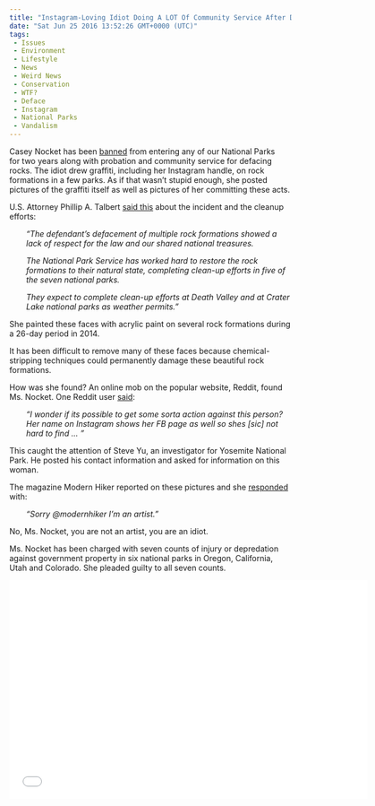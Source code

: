 ```yaml
---
title: "Instagram-Loving Idiot Doing A LOT Of Community Service After Defacing National Parks (VIDEO)"
date: "Sat Jun 25 2016 13:52:26 GMT+0000 (UTC)"
tags: 
 - Issues
 - Environment
 - Lifestyle
 - News
 - Weird News
 - Conservation
 - WTF?
 - Deface
 - Instagram
 - National Parks
 - Vandalism
---
```

<p>Casey Nocket has been <a href="http://www.telegraph.co.uk/news/2016/06/23/woman-banned-from-all-us-national-parks-for-scrawling-her-instag/" onclick="__gaTracker(&apos;send&apos;, &apos;event&apos;, &apos;outbound-article&apos;, &apos;http://www.telegraph.co.uk/news/2016/06/23/woman-banned-from-all-us-national-parks-for-scrawling-her-instag/&apos;, &apos;banned&apos;);" target="_blank">banned</a> from entering any of our National Parks for&#xA0;two years along with probation and community service for defacing rocks. The idiot drew graffiti, including her Instagram handle, on rock formations in a few parks. As if that wasn&#x2019;t stupid enough, she posted pictures of the graffiti itself as well as pictures of her committing these acts.</p><p>U.S. Attorney Phillip A. Talbert <a href="http://www.telegraph.co.uk/news/2016/06/23/woman-banned-from-all-us-national-parks-for-scrawling-her-instag/" onclick="__gaTracker(&apos;send&apos;, &apos;event&apos;, &apos;outbound-article&apos;, &apos;http://www.telegraph.co.uk/news/2016/06/23/woman-banned-from-all-us-national-parks-for-scrawling-her-instag/&apos;, &apos;said this&apos;);" target="_blank">said this</a> about the incident and the cleanup efforts:</p><p style="padding-left: 30px;"><em>&#x201C;The defendant&#x2019;s defacement of multiple rock formations showed a lack of respect for the law and our shared national treasures.</em></p><p style="padding-left: 30px;"><em>The National Park Service has worked hard to restore the rock formations to their natural state, completing clean-up efforts in five of the seven national parks.</em></p><p style="padding-left: 30px;"><em>They expect to complete clean-up efforts at Death Valley and at Crater Lake national parks as weather permits.&#x201D;</em></p><p>She painted these faces with acrylic paint on several rock formations during a 26-day period in 2014.</p><p>It has been difficult to remove many of these faces because chemical-stripping techniques could permanently damage these beautiful rock formations.</p><p>How was she found? An online mob on the popular website, Reddit, found Ms. Nocket. One Reddit user <a href="http://www.huffingtonpost.com/entry/graffiti-artist-banned-from-parks_us_576c0280e4b0795798cb4ffb" onclick="__gaTracker(&apos;send&apos;, &apos;event&apos;, &apos;outbound-article&apos;, &apos;http://www.huffingtonpost.com/entry/graffiti-artist-banned-from-parks_us_576c0280e4b0795798cb4ffb&apos;, &apos;said&apos;);" target="_blank">said</a>:</p><p style="padding-left: 30px;"><em>&#x201C;I wonder if its possible to get some sorta action against this person? Her name on Instagram shows her FB page as well so shes [sic] not hard to find &#x2026;&#xA0;&#x201D;</em></p><p>This caught the attention of Steve Yu, an investigator for Yosemite National Park. He posted his contact information and asked for information on this woman.</p><p>The magazine Modern Hiker reported on these pictures and she <a href="http://www.huffingtonpost.com/entry/graffiti-artist-banned-from-parks_us_576c0280e4b0795798cb4ffb" onclick="__gaTracker(&apos;send&apos;, &apos;event&apos;, &apos;outbound-article&apos;, &apos;http://www.huffingtonpost.com/entry/graffiti-artist-banned-from-parks_us_576c0280e4b0795798cb4ffb&apos;, &apos;responded&apos;);" target="_blank">responded</a> with:</p><p style="padding-left: 30px;"><em>&#x201C;Sorry @modernhiker I&#x2019;m an artist.&#x201D;</em></p><p>No, Ms. Nocket, you are not an artist, you are an idiot.</p><p>Ms. Nocket has been charged&#xA0;with seven counts of injury or depredation against government property in six national parks in Oregon, California, Utah and Colorado.&#xA0;She pleaded guilty to all seven counts.</p><p><span class="embed-youtube" style="text-align:center; display: block;"><iframe class="youtube-player" type="text/html" width="640" height="390" src="//www.youtube.com/embed/-tPPHyxTjB0?version=3&amp;rel=1&amp;fs=1&amp;autohide=2&amp;showsearch=0&amp;showinfo=1&amp;iv_load_policy=1&amp;wmode=transparent" allowfullscreen="true" style="border:0;"></iframe></span></p>